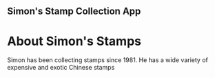 Simon's Stamp Collection App
---

# About Simon's Stamps

Simon has been collecting stamps since 1981. He has a wide variety of expensive and exotic Chinese stamps

